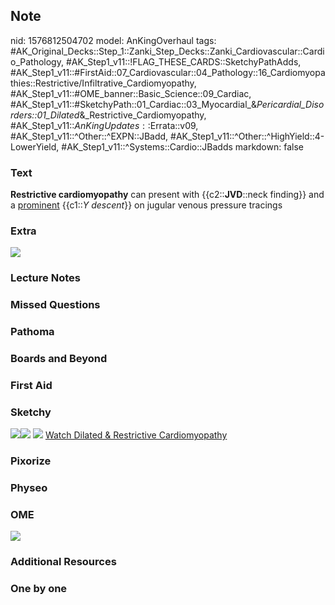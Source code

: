 ## Note
nid: 1576812504702
model: AnKingOverhaul
tags: #AK_Original_Decks::Step_1::Zanki_Step_Decks::Zanki_Cardiovascular::Cardio_Pathology, #AK_Step1_v11::!FLAG_THESE_CARDS::SketchyPathAdds, #AK_Step1_v11::#FirstAid::07_Cardiovascular::04_Pathology::16_Cardiomyopathies::Restrictive/Infiltrative_Cardiomyopathy, #AK_Step1_v11::#OME_banner::Basic_Science::09_Cardiac, #AK_Step1_v11::#SketchyPath::01_Cardiac::03_Myocardial_&_Pericardial_Disorders::01_Dilated_&_Restrictive_Cardiomyopathy, #AK_Step1_v11::$AnKingUpdates::$Errata::v09, #AK_Step1_v11::^Other::^EXPN::JBadd, #AK_Step1_v11::^Other::^HighYield::4-LowerYield, #AK_Step1_v11::^Systems::Cardio::JBadds
markdown: false

### Text
<b>Restrictive cardiomyopathy</b> can present with
{{c2::<b>JVD</b>::neck finding}} and a <u>prominent</u>
{{c1::<i>Y</i> <i>descent</i>}} on jugular venous pressure tracings

### Extra
<img draggable="false" src="Jugular%20venous%20tracing.png">

### Lecture Notes


### Missed Questions


### Pathoma


### Boards and Beyond


### First Aid


### Sketchy
<img src=
"Screen%20Shot%202019-12-19%20at%2010.28.52%20PM.JPG"><img src=
"Screen%20Shot%202019-12-19%20at%2010.28.59%20PM.JPG"> <img src=
"zOverall%20picture%20(21)_1566160514431.jpg"> <a href=
"https://dashboard.sketchy.com/study/medical/courses/medical-pathophysiology/units/medical-pathophysiology-cardiac/videos/medical-pathophysiology-cardiac-myocardial-and-pericardial-disorders-dilated-and-restrictive-cardiomyopathy?utm_source=anki&utm_medium=partnership&utm_campaign=february_update&utm_content=medical">
Watch Dilated & Restrictive Cardiomyopathy</a>

### Pixorize


### Physeo


### OME
<div class="ome-widget">
  <a href="https://onlinemeded.org/spa/cardiac?ref=anki"><img src=
  "_OME_AnkiFlashcards_Topic_6.png"></a>
</div>

### Additional Resources


### One by one

